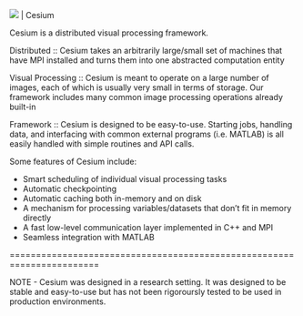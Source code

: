 ![](https://github.com/ucb-silicon/cesium/tree/better_readme/assets/logo.100.png) | Cesium

Cesium is a distributed visual processing framework.

Distributed :: Cesium takes an arbitrarily large/small set of machines
that have MPI installed and turns them into one abstracted computation
entity

Visual Processing :: Cesium is meant to operate on a large number of
images, each of which is usually very small in terms of storage. Our
framework includes many common image processing operations already
built-in

Framework :: Cesium is designed to be easy-to-use. Starting jobs,
handling data, and interfacing with common external programs
(i.e. MATLAB) is all easily handled with simple routines and API
calls.

Some features of Cesium include:

- Smart scheduling of individual visual processing tasks
- Automatic checkpointing
- Automatic caching both in-memory and on disk
- A mechanism for processing variables/datasets that don’t fit in memory directly
- A fast low-level communication layer implemented in C++ and MPI
- Seamless integration with MATLAB


=======================================================================

NOTE - Cesium was designed in a research setting. It was designed to
be stable and easy-to-use but has not been rigoroursly tested to be
used in production environments.
